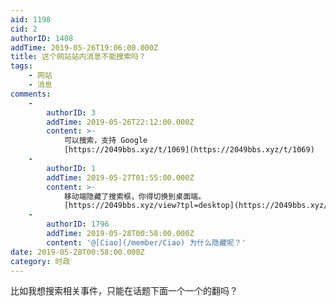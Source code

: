 ```yaml
---
aid: 1198
cid: 2
authorID: 1408
addTime: 2019-05-26T19:06:00.000Z
title: 这个网站站内消息不能搜索吗？
tags:
    - 网站
    - 消息
comments:
    -
        authorID: 3
        addTime: 2019-05-26T22:12:00.000Z
        content: >-
            可以搜索，支持 Google
            [https://2049bbs.xyz/t/1069](https://2049bbs.xyz/t/1069)
    -
        authorID: 1
        addTime: 2019-05-27T01:55:00.000Z
        content: >-
            移动端隐藏了搜索框，你得切换到桌面端。
            [https://2049bbs.xyz/view?tpl=desktop](https://2049bbs.xyz/view?tpl=desktop)
    -
        authorID: 1796
        addTime: 2019-05-28T00:58:00.000Z
        content: '@[Ciao](/member/Ciao) 为什么隐藏呢？'
date: 2019-05-28T00:58:00.000Z
category: 时政
---
```


比如我想搜索相关事件，只能在话题下面一个一个的翻吗？
